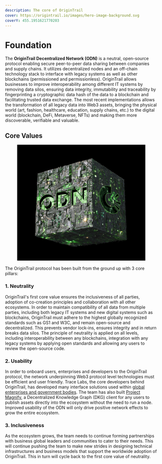 ```yaml
---
description: The core of OriginTrail
cover: https://origintrail.io/images/hero-image-background.svg
coverY: 455.1951621770203
---
```


# Foundation

The **OriginTrail Decentralized Network (ODN)** is a neutral, open-source protocol enabling secure peer-to-peer data sharing between companies and supply chains. It utilizes decentralized nodes and an off-chain technology stack to interface with legacy systems as well as other blockchains (permissioned and permissionless). OriginTrail allows businesses to improve interoperability among different IT systems by removing data silos, ensuring data integrity, immutability and traceability by fingerprinting a cryptographic data hash of the data to a blockchain and facilitating trusted data exchange. The most recent implementations allows the transformation of all legacy data into Web3 assets, bringing the physical world (art, fashion, healthcare, education, supply chains, etc.) to the digital world (blockchain, DeFi, Metaverse, NFTs) and making them more discoverable, verifiable and valuable.

## **Core Values**

<figure><img src="../.gitbook/assets/msg-1470710976-393.jpg" alt=""><figcaption></figcaption></figure>

The OriginTrail protocol has been built from the ground up with 3 core pillars:&#x20;

### **1. Neutrality**

OriginTrail's first core value ensures the inclusiveness of all parties, adoption of co-creation principles and collaboration with all other ecosystems. In order to maintain compatibility of all data from multiple parties, including both legacy IT systems and new digital systems such as blockchains, OriginTrail must adhere to the highest globally recognized standards such as GS1 and W3C, and remain open-source and decentralized. This prevents vendor lock-ins, ensures integrity and in return breaks data silos. The principle of neutrality is applied on all levels, including interoperability between any blockchains, integration with any legacy systems by applying open standards and allowing any users to review the open-source code.&#x20;

### **2. Usability**

In order to onboard users, enterprises and developers to the OriginTrail protocol, the network underpinning Web3 protocol level technologies must be efficient and user friendly. Trace Labs, the core developers behind OriginTrail, has developed many interface solutions used within [global enterprises and government bodies](https://origintrail.io/case-studies). The team has also built [Project Magnify](https://projectmagnify.io/), a Decentralized Knowledge Graph (DKG) client for any users to publish assets directly into the ecosystem without the need to run a node. Improved usability of the ODN will only drive positive network effects to grow the entire ecosystem.&#x20;

### **3. Inclusiveness**

As the ecosystem grows, the team needs to continue forming partnerships with business global leaders and communities to cater to their needs. This will continue pushing the team to make new strides in designing technical infrastructures and business models that support the worldwide adoption of OriginTrail. This in turn will cycle back to the first core value of neutrality.
